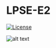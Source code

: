 # LPSE-E2
[![License](https://img.shields.io/badge/license-MIT-red.svg)](https://raw.githubusercontent.com/seimpairiyun/LPSE-E2/master/LICENSE)

![alt text]([https://ibb.co/CmqP4Ry](https://i.ibb.co/rFgdqDh/LPSE-2E.png) "Penampakan")
